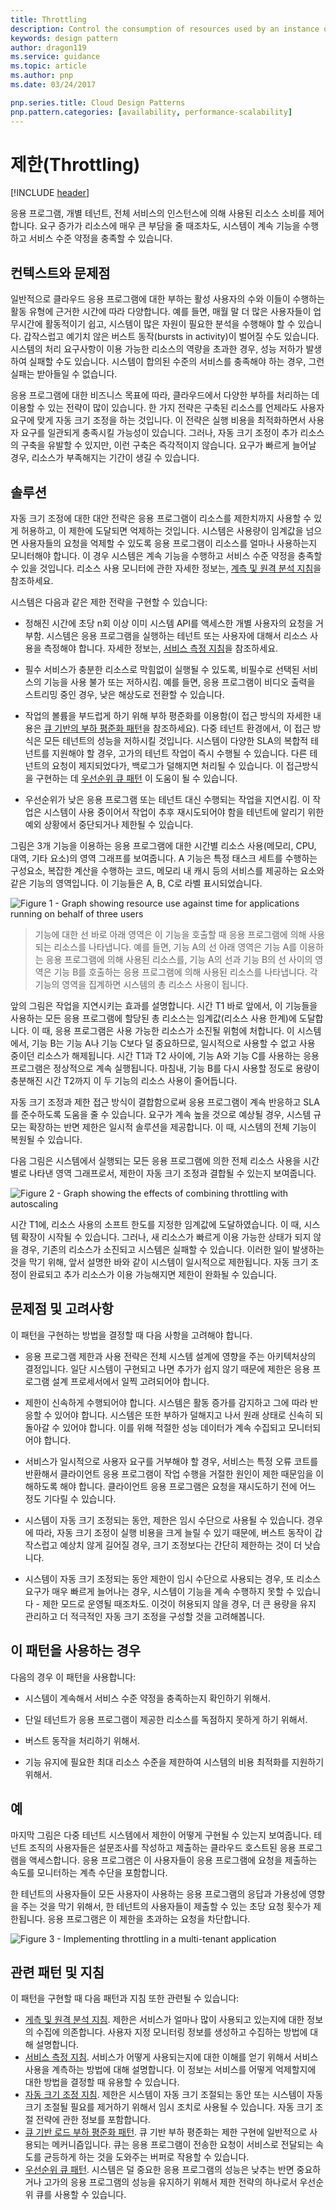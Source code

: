 ```yaml
---
title: Throttling
description: Control the consumption of resources used by an instance of an application, an individual tenant, or an entire service.
keywords: design pattern
author: dragon119
ms.service: guidance
ms.topic: article
ms.author: pnp
ms.date: 03/24/2017

pnp.series.title: Cloud Design Patterns
pnp.pattern.categories: [availability, performance-scalability]
---
```


# 제한(Throttling)

[!INCLUDE [header](../_includes/header.md)]

응용 프로그램, 개별 테넌트, 전체 서비스의 인스턴스에 의해 사용된 리소스 소비를 제어합니다. 요구 증가가 리소스에 매우 큰 부담을 줄 때조차도, 시스템이 계속 기능을 수행하고 서비스 수준 약정을 충족할 수 있습니다. 

## 컨텍스트와 문제점

일반적으로 클라우드 응용 프로그램에 대한 부하는 활성 사용자의 수와 이들이 수행하는 활동 유형에 근거한 시간에 따라 다양합니다. 예를 들면, 매월 말 더 많은 사용자들이 업무시간에 활동적이기 쉽고, 시스템이 많은 자원이 필요한 분석을 수행해야 할 수 있습니다. 갑작스럽고 예기치 않은 버스트 동작(bursts in activity)이 벌어질 수도 있습니다. 시스템의 처리 요구사항이 이용 가능한 리소스의 역량을 초과한 경우, 성능 저하가 발생하여 실패할 수도 있습니다. 시스템이 합의된 수준의 서비스를 충족해야 하는 경우, 그런 실패는 받아들일 수 없습니다.

응용 프로그램에 대한 비즈니스 목표에 따라, 클라우드에서 다양한 부하를 처리하는 데 이용할 수 있는 전략이 많이 있습니다. 한 가지 전략은 구축된 리소스를 언제라도 사용자 요구에 맞게 자동 크기 조정을 하는 것입니다. 이 전략은 실행 비용을 최적화하면서 사용자 요구를 일관되게 충족시킬 가능성이 있습니다. 그러나, 자동 크기 조정이 추가 리소스의 구축을 유발할 수 있지만, 이런 구축은 즉각적이지 않습니다. 요구가 빠르게 늘어날 경우, 리소스가 부족해지는 기간이 생길 수 있습니다.

## 솔루션

자동 크기 조정에 대한 대안 전략은 응용 프로그램이 리소스를 제한치까지 사용할 수 있게 허용하고, 이 제한에 도달되면 억제하는 것입니다. 시스템은 사용량이 임계값을 넘으면 사용자들의 요청을 억제할 수 있도록 응용 프로그램이 리소스를 얼마나 사용하는지 모니터해야 합니다. 이 경우 시스템은 계속 기능을 수행하고 서비스 수준 약정을 충족할 수 있을 것입니다. 리소스 사용 모니터에 관한 자세한 정보는, [계측 및 원격 분석 지침](https://msdn.microsoft.com/library/dn589775.aspx)을 참조하세요.

시스템은 다음과 같은 제한 전략을 구현할 수 있습니다:

- 정해진 시간에 초당 n회 이상 이미 시스템 API를 액세스한 개별 사용자의 요청을 거부함. 시스템은 응용 프로그램을 실행하는 테넌트 또는 사용자에 대해서 리소스 사용을 측정해야 합니다. 자세한 정보는, [서비스 측정 지침](https://msdn.microsoft.com/library/dn589796.aspx)을 참조하세요.

- 필수 서비스가 충분한 리소스로 막힘없이 실행될 수 있도록, 비필수로 선택된 서비스의 기능을 사용 불가 또는 저하시킴. 예를 들면, 응용 프로그램이 비디오 출력을 스트리밍 중인 경우, 낮은 해상도로 전환할 수 있습니다.

- 작업의 볼륨을 부드럽게 하기 위해 부하 평준화를 이용함(이 접근 방식의 자세한 내용은 [큐 기반의 부하 평준화 패턴](queue-based-load-leveling.md)을 참조하세요). 다중 테넌트 환경에서, 이 접근 방식은 모든 테넌트의 성능을 저하시킬 것입니다. 시스템이 다양한 SLA의 복합적 테넌트를 지원해야 할 경우, 고가의 테넌트 작업이 즉시 수행될 수 있습니다. 다른 테넌트의 요청이 제지되었다가, 백로그가 덜해지면 처리될 수 있습니다. 이 접근방식을 구현하는 데 [우선순위 큐 패턴](https://docs.microsoft.com/en-us/azure/architecture/patterns/priority-queue) 이 도움이 될 수 있습니다.

- 우선순위가 낮은 응용 프로그램 또는 테넌트 대신 수행되는 작업을 지연시킴. 이 작업은 시스템이 사용 중이어서 작업이 추후 재시도되어야 함을 테넌트에 알리기 위한 예외 상황에서 중단되거나 제한될 수 있습니다.  

그림은 3개 기능을 이용하는 응용 프로그램에 대한 시간별 리소스 사용(메모리, CPU, 대역, 기타 요소)의 영역 그래프를 보여줍니다.  A 기능은 특정 태스크 세트를 수행하는 구성요소, 복잡한 계산을 수행하는 코드, 메모리 내 캐시 등의 서비스를 제공하는 요소와 같은 기능의 영역입니다. 이 기능들은 A, B, C로 라벨 표시되었습니다.

![Figure 1 - Graph showing resource use against time for applications running on behalf of three users](./_images/throttling-resource-utilization.png)


> 기능에 대한 선 바로 아래 영역은 이 기능을 호출할 때 응용 프로그램에 의해 사용되는 리소스를 나타냅니다. 예를 들면, 기능 A의 선 아래 영역은 기능 A를 이용하는 응용 프로그램에 의해 사용된 리소스를, 기능 A의 선과 기능 B의 선 사이의 영역은 기능 B를 호출하는 응용 프로그램에 의해 사용된 리소스를 나타냅니다. 각 기능의 영역을 집계하면 시스템의 총 리소스 사용이 됩니다.

앞의 그림은 작업을 지연시키는 효과를 설명합니다. 시간 T1 바로 앞에서, 이 기능들을 사용하는 모든 응용 프로그램에 할당된 총 리소스는 임계값(리소스 사용 한계)에 도달합니다. 이 때, 응용 프로그램은 사용 가능한 리소스가 소진될 위험에 처합니다.  이 시스템에서, 기능 B는 기능 A나 기능 C보다 덜 중요하므로, 일시적으로 사용할 수 없고 사용 중이던 리소스가 해제됩니다. 시간 T1과 T2 사이에, 기능 A와 기능 C를 사용하는 응용 프로그램은 정상적으로 계속 실행됩니다. 마침내, 기능 B를 다시 사용할 정도로 용량이 충분해진 시간 T2까지 이 두 기능의 리소스 사용이 줄어듭니다.

자동 크기 조정과 제한 접근 방식이 결합함으로써 응용 프로그램이 계속 반응하고 SLA를 준수하도록 도움을 줄 수 있습니다. 요구가 계속 높을 것으로 예상될 경우, 시스템 규모는 확장하는 반면 제한은 일시적 솔루션을 제공합니다. 이 때, 시스템의 전체 기능이 복원될 수 있습니다.

다음 그림은 시스템에서 실행되는 모든 응용 프로그램에 의한 전체 리소스 사용을 시간별로 나타낸 영역 그래프로서, 제한이 자동 크기 조정과 결합될 수 있는지 보여줍니다.

![Figure 2 - Graph showing the effects of combining throttling with autoscaling](./_images/throttling-autoscaling.png)


시간 T1에, 리소스 사용의 소프트 한도를 지정한 임계값에 도달하였습니다. 이 때, 시스템 확장이 시작될 수 있습니다. 그러나, 새 리소스가 빠르게 이용 가능한 상태가 되지 않을 경우, 기존의 리소스가 소진되고 시스템은 실패할 수 있습니다. 이러한 일이 발생하는 것을 막기 위해, 앞서 설명한 바와 같이 시스템이 일시적으로 제한됩니다. 자동 크기 조정이 완료되고 추가 리소스가 이용 가능해지면 제한이 완화될 수 있습니다.

## 문제점 및 고려사항

이 패턴을 구현하는 방법을 결정할 때 다음 사항을 고려해야 합니다.

- 응용 프로그램 제한과 사용 전략은 전체 시스템 설계에 영향을 주는 아키텍처상의 결정입니다. 일단 시스템이 구현되고 나면 추가가 쉽지 않기 때문에 제한은 응용 프로그램 설계 프로세서에서 일찍 고려되어야 합니다.

- 제한이 신속하게 수행되어야 합니다. 시스템은 활동 증가를 감지하고 그에 따라 반응할 수 있어야 합니다. 시스템은 또한 부하가 덜해지고 나서 원래 상태로 신속히 되돌아갈 수 있어야 합니다. 이를 위해 적절한 성능 데이터가 계속 수집되고 모니터되어야 합니다.

- 서비스가 일시적으로 사용자 요구를 거부해야 할 경우, 서비스는 특정 오류 코트를 반환해서 클라이언트 응용 프로그램이 작업 수행을 거절한 원인이 제한 때문임을 이해하도록 해야 합니다. 클라이언트 응용 프로그램은 요청을 재시도하기 전에 어느 정도 기다릴 수 있습니다.

- 시스템이 자동 크기 조정되는 동안, 제한은 임시 수단으로 사용될 수 있습니다. 경우에 따라, 자동 크기 조정이 실행 비용을 크게 늘릴 수 있기 때문에, 버스트 동작이 갑작스럽고 예상치 않게 길어질 경우, 크기 조정보다는 간단히 제한하는 것이 더 낫습니다.

- 시스템이 자동 크기 조정되는 동안 제한이 임시 수단으로 사용되는 경우, 또 리소스 요구가 매우 빠르게 늘어나는 경우, 시스템이 기능을 계속 수행하지 못할 수 있습니다 - 제한 모드로 운영될 때조차도. 이것이 허용되지 않을 경우, 더 큰 용량을 유지 관리하고 더 적극적인 자동 크기 조정을 구성할 것을 고려해봅니다. 

## 이 패턴을 사용하는 경우

다음의 경우 이 패턴을 사용합니다:

- 시스템이 계속해서 서비스 수준 약정을 충족하는지 확인하기 위해서.

- 단일 테넌트가 응용 프로그램이 제공한 리소스를 독점하지 못하게 하기 위해서.

- 버스트 동작을 처리하기 위해서.

- 기능 유지에 필요한 최대 리소스 수준을 제한하여 시스템의 비용 최적화를 지원하기 위해서.

## 예

마지막 그림은 다중 테넌트 시스템에서 제한이 어떻게 구현될 수 있는지 보여줍니다. 테넌트 조직의 사용자들은 설문조사를 작성하고 제출하는 클라우드 호스트된 응용 프로그램을 액세스합니다. 응용 프로그램은 이 사용자들이 응용 프로그램에 요청을 제출하는 속도를 모니터하는 계측 수단을 포함합니다.

한 테넌트의 사용자들이 모든 사용자이 사용하는 응용 프로그램의 응답과 가용성에 영향을 주는 것을 막기 위해서, 한 테넌트의 사용자들이 제출할 수 있는 초당 요청 횟수가 제한됩니다. 응용 프로그램은 이 제한을 초과하는 요청을 차단합니다.

![Figure 3 - Implementing throttling in a multi-tenant application](./_images/throttling-multi-tenant.png)


## 관련 패턴 및 지침

이 패턴을 구현할 때 다음 패턴과 지침 또한 관련될 수 있습니다:
- [게측 및 원격 분석 지침](https://msdn.microsoft.com/library/dn589775.aspx). 제한은 서비스가 얼마나 많이 사용되고 있는지에 대한 정보의 수집에 의존합니다. 사용자 지정 모니터링 정보를 생성하고 수집하는 방법에 대해 설명합니다.
- [서비스 측정 지침](https://msdn.microsoft.com/library/dn589796.aspx). 서비스가 어떻게 사용되는지에 대한 이해를 얻기 위해서 서비스 사용을 계측하는 방법에 대해 설명합니다. 이 정보는 서비스를 어떻게 억제할지에 대한 방법을 결정할 때 유용할 수 있습니다.
- [자동 크기 조정 지침](https://msdn.microsoft.com/library/dn589774.aspx). 제한은 시스템이 자동 크기 조절되는 동안 또는 시스템이 자동 크기 조절될 필요를 제거하기 위해서 임시 조치로 사용될 수 있습니다. 자동 크기 조절 전략에 관한 정보를 포함합니다.
- [큐 기반 로드 부하 평준화 패턴](queue-based-load-leveling.md). 큐 기반 부하 평준화는 제한 구현에 일반적으로 사용되는 메커니즘입니다. 큐는 응용 프로그램이 전송한 요청이 서비스로 전달되는 속도를 균등하게 하는 것을 도와주는 버퍼로 작용할 수 있습니다.
- [우선순위 큐 패턴](https://docs.microsoft.com/en-us/azure/architecture/patterns/priority-queue). 시스템은 덜 중요한 응용 프로그램의 성능은 낮추는 반면 중요하거나 고가의 응용 프로그램의 성능을 유지하기 위해서 제한 전략의 하나로서 우선순위 큐를 사용할 수 있습니다. 

[Priority Queue pattern]: priority-queue.md
